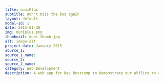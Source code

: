 ```yaml
---
title: muniPlus
subtitle: Don't miss the bus again
layout: default
modal-id: 1
date: 2015-01-30
img: muniplus.png
thumbnail: muni-thumb.jpg
alt: image-alt
project-date: January 2015
source_1: 
source_1_name:
source_2:
source_2_name:
category: Web Development
description: A web app for Dev Bootcamp to demonstrate our ability to consume an API within our app. Built on Sinatra with Ruby, Javascript, Google maps API, nextmuni API, and Firebase transit API. This started out as a simple app to query nextmuni's API and get transit information for a given route number. After discovering Firebase and its ability to send real time bus tracking information, I decided to use their live GPS data to animate bus markers on Google maps. The kicker here? With the amount of time alotted for this project, I was told this would be impossible. Challenge accepted! 
---
```

